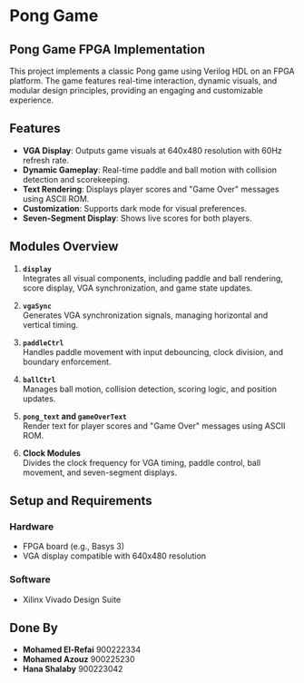 # Pong Game

## Pong Game FPGA Implementation
This project implements a classic Pong game using Verilog HDL on an FPGA platform. The game features real-time interaction, dynamic visuals, and modular design principles, providing an engaging and customizable experience.

## Features

- **VGA Display**: Outputs game visuals at 640x480 resolution with 60Hz refresh rate.
- **Dynamic Gameplay**: Real-time paddle and ball motion with collision detection and scorekeeping.
- **Text Rendering**: Displays player scores and "Game Over" messages using ASCII ROM.
- **Customization**: Supports dark mode for visual preferences.
- **Seven-Segment Display**: Shows live scores for both players.

## Modules Overview

1. **`display`**  
   Integrates all visual components, including paddle and ball rendering, score display, VGA synchronization, and game state updates.

2. **`vgaSync`**  
   Generates VGA synchronization signals, managing horizontal and vertical timing.

3. **`paddleCtrl`**  
   Handles paddle movement with input debouncing, clock division, and boundary enforcement.

4. **`ballCtrl`**  
   Manages ball motion, collision detection, scoring logic, and position updates.

5. **`pong_text` and `gameOverText`**  
   Render text for player scores and "Game Over" messages using ASCII ROM.

6. **Clock Modules**  
   Divides the clock frequency for VGA timing, paddle control, ball movement, and seven-segment displays.

## Setup and Requirements
### Hardware
- FPGA board (e.g., Basys 3)
- VGA display compatible with 640x480 resolution

### Software
- Xilinx Vivado Design Suite

## Done By
- **Mohamed El-Refai** 900222334
- **Mohamed Azouz** 900225230
- **Hana Shalaby** 900223042
